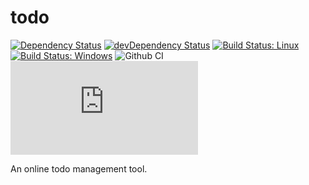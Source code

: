 # todo

[![Dependency Status](https://david-dm.org/plantain-00/todo.svg)](https://david-dm.org/plantain-00/todo)
[![devDependency Status](https://david-dm.org/plantain-00/todo/dev-status.svg)](https://david-dm.org/plantain-00/todo#info=devDependencies)
[![Build Status: Linux](https://travis-ci.org/plantain-00/todo.svg?branch=master)](https://travis-ci.org/plantain-00/todo)
[![Build Status: Windows](https://ci.appveyor.com/api/projects/status/github/plantain-00/todo?branch=master&svg=true)](https://ci.appveyor.com/project/plantain-00/todo/branch/master)
![Github CI](https://github.com/plantain-00/todo/workflows/Github%20CI/badge.svg)
[![type-coverage](https://img.shields.io/badge/dynamic/json.svg?label=type-coverage&prefix=%E2%89%A5&suffix=%&query=$.typeCoverage.atLeast&uri=https%3A%2F%2Fraw.githubusercontent.com%2Fplantain-00%2Ftodo%2Fmaster%2Fpackage.json)](https://github.com/plantain-00/todo)

An online todo management tool.
